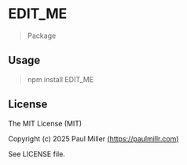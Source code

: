 # EDIT_ME

> Package

## Usage

> npm install EDIT_ME

## License

The MIT License (MIT)

Copyright (c) 2025 Paul Miller [(https://paulmillr.com)](https://paulmillr.com)

See LICENSE file.
